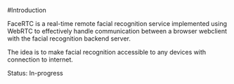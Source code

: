 #Introduction

FaceRTC is a real-time remote facial recognition service implemented using WebRTC to effectively handle communication between 
a browser webclient with the facial recognition backend server.

The idea is to make facial recognition accessible to any devices with connection to internet.

Status: In-progress